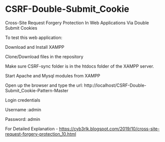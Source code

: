 # CSRF-Double-Submit_Cookie
Cross-Site Request Forgery Protection In Web Applications Via Double Submit Cookies

To test this web application:

Download and Install XAMPP

Clone/Download files in the repository

Make sure CSRF-sync folder is in the htdocs folder of the XAMPP server.

Start Apache and Mysql modules from XAMPP

Open up the browser and type the url: http://localhost/CSRF-Double-Submit_Cookie-Pattern-Master

Login credentials

Username :admin

Password: admin

For Detailed Explanation - https://cyb3rlk.blogspot.com/2019/10/cross-site-request-forgery-protection_10.html
